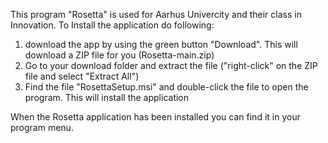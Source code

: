 This program "Rosetta" is used for Aarhus Univercity and their class in Innovation.
To Install the application do following:
1) download the app by using the green button "Download". This will download a ZIP file for you (Rosetta-main.zip)
2) Go to your download folder and extract the file ("right-click" on the ZIP file and select "Extract All")
3) Find the file "RosettaSetup.msi" and double-click the file to open the program. This will install the application

When the Rosetta application has been installed you can find it in your program menu.
